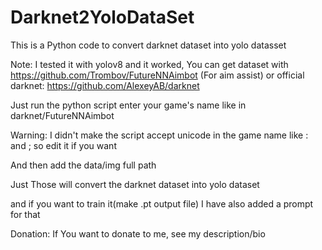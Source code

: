 # Darknet2YoloDataSet
This is a Python code to convert darknet dataset into yolo datasset

Note: I tested it with yolov8 and it worked, You can get dataset with https://github.com/Trombov/FutureNNAimbot (For aim assist) or official darknet: https://github.com/AlexeyAB/darknet

Just run the python script enter your game's name like in darknet/FutureNNAimbot

Warning: I didn't make the script accept unicode in the game name like : and ; so edit it if you want

And then add the data/img full path

Just Those will convert the darknet dataset into yolo dataset

and if you want to train it(make .pt output file) I have also added a prompt for that

Donation:
If You want to donate to me, see my description/bio
